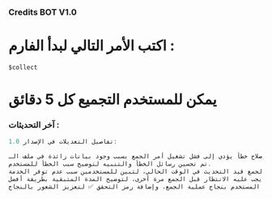 ### Credits BOT V1.0

# اكتب الأمر التالي لبدأ الفارم :
```
$collect
```

# يمكن للمستخدم التجميع كل 5 دقائق


### آخر التحديثات :

```c++
تفاصيل التعديلات في الإصدار 1.0:

تم إصلاح خطأ يؤدي إلى فشل تشغيل أمر الجمع بسبب وجود بيانات زائدة في ملف الـ JSON.
تم تحسين رسائل الخطأ والتنبيه لتوضيح سبب الخطأ للمستخدم.
تم إضافة رسالة توضيحية في حالة أن مكتبة الجمع قيد التحديث في الوقت الحالي، لتبين للمستخدمين سبب عدم توفر الخدمة.
تم تحسين رسالة إخطار المستخدم بأنه يجب عليه الانتظار قبل الجمع مرة أخرى، لتوضيح المدة المتبقية بطريقة أفضل.
تم تحسين رسالة إخطار المستخدم بنجاح عملية الجمع، وإضافة رمز التحقق ✅ لتعزيز الشعور بالنجاح.
```
